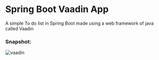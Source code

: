 # Spring Boot Vaadin App
A simple To do list in Spring Boot made using a web framework of java called Vaadin

### Snapshot:
![vaadin](https://github.com/THEPHD1331/Vaadin-App/assets/126282296/6e53f73a-8d66-4b05-ab61-e4916957f857)
